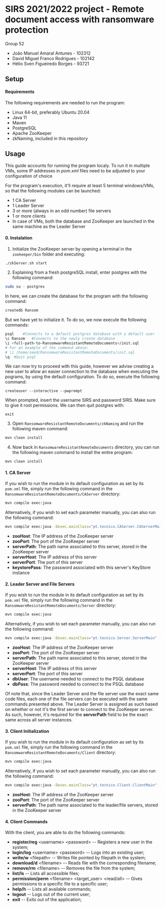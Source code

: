 # SIRS 2021/2022 project - Remote document access with ransomware protection
Group 52
- João Manuel Amaral Antunes - 102312
- David Miguel Franco Rodrigues - 102142
- Hélio Sven Figueiredo Borges - 93721

## Setup

#### Requirements

The following requirements are needed to run the program:
- Linux 64-bit, preferably Ubuntu 20.04
- Java 11
- Maven
- PostgreSQL 
- Apache ZooKeeper
- zkNaming, included in this repository


## Usage

This guide accounts for running the program localy. To run it in multiple VMs, some IP addresses in _pom.xml_ files need to be adjusted to your configuration of choice

For the program's execution, it'll require at least 5 terminal windows/VMs, so that the following modules can be launched:
- 1 CA Server
- 1 Leader Server
- 3 or more (always in an odd number) file servers
- 1 or more clients
- In case of VMs, both the database and ZooKeeper are launched in the same machine as the Leader Server

#### 0. Instalation

1. Initialize the ZooKeeper server by opening a terminal in the `zookeeper/bin` folder and executing:
```bash
./zkServer.sh start
```

2. Explaining from a fresh postgreSQL install, enter postgres with the following command:
```bash
sudo su - postgres
```
In here, we can create the database for the program with the following command:
```bash
createdb Ransom
```
But we have yet to initialize it. To do so, we now execute the following commands:
```bash
psql    #Connects to a default postgres database with a default user
\c Ransom   #Connects to the newly create database
\i <full-path-to-RansomwareResistantRemoteDocuments>/init.sql
# For an example of the command above: 
# \i /home/seed/RansomwareResistantRemoteDocuments/init.sql
\q  #Quit psql
```
We can now try to proceed with this guide, however we advise creating a new user to allow an easier connection to the database when executing the pograms, by using the default configuration. To do so, execute the following command:
```
createuser --interactive --pwprompt
```
When prompted, insert the username SIRS and password SIRS. Make sure to give it root permissions. We can then quit postgres with:
```
exit
```

3. Open `RansomwareResistantRemoteDocuments/zkNaming` and run the following maven command:
```bash
mvn clean install
```

4. Now back in `RansomwareResistantRemoteDocuments` directory, you can run the following maven command to install the entire program:
```bash
mvn clean install
```

#### 1. CA Server

If you wish to run the module in its default configuration as set by its `pom.xml` file, simply run the following command in the `RansomwareResistantRemoteDocuments/CAServer` directory:
```bash
mvn compile exec:java
``` 

Alternatively, if you wish to set each parameter manually, you can also run the following command:

```bash
mvn compile exec:java -Dexec.mainClass="pt.tecnico.CAServer.CAServerMain" -Dexec.args="<zooHost> <zooPort> <serverPath> <serverHost> <serverPort> <keystorePass>"
```

- __zooHost__: The IP address of the ZooKeeper server
- __zooPort__: The port of the ZooKeeper server
- __serverPath__: The path name associated to this server, stored in the ZooKeeper server
- __serverHost__: The IP address of this server
- __serverPort__: The port of this server
- __keystorePass__: The password associated with this server's KeyStore instance


#### 2. Leader Server and File Servers

If you wish to run the module in its default configuration as set by its `pom.xml` file, simply run the following command in the `RansomwareResistantRemoteDocuments/Server` directory:
```bash
mvn compile exec:java
``` 

Alternatively, if you wish to set each parameter manually, you can also run the following command:

```bash
mvn compile exec:java -Dexec.mainClass="pt.tecnico.Server.ServerMain" -Dexec.args="<zooHost> <zooPort> <serverPath> <serverHost> <serverPort> <dbUser> <dbPass>"
```

- __zooHost__: The IP address of the ZooKeeper server
- __zooPort__: The port of the ZooKeeper server
- __serverPath__: The path name associated to this server, stored in the ZooKeeper server
- __serverHost__: The IP address of this server
- __serverPort__: The port of this server
- __dbUser__: The username needed to connect to the PSQL database
- __dbPass__: The password needed to connect to the PSQL database

Of note that, since the Leader Server and the file server use the exact same code files, each one of the file servers can be executed with the same commands presented above. The Leader Server is assigned as such based on whether or not it's the first server to connect to the ZooKeeper server. As such, however, it's required for the __serverPath__ field to be the exact same across all server instances.

#### 3. Client Initialization

If you wish to run the module in its default configuration as set by its `pom.xml` file, simply run the following command in the `RansomwareResistantRemoteDocuments/Client` directory:
```bash
mvn compile exec:java
``` 

Alternatively, if you wish to set each parameter manually, you can also run the following command:

```bash
mvn compile exec:java -Dexec.mainClass="pt.tecnico.Client.ClientMain" -Dexec.args="<zooHost> <zooPort> <serverPath>"
```

- __zooHost__: The IP address of the ZooKeeper server
- __zooPort__: The port of the ZooKeeper server
- __serverPath__: The path name associated to the leader/file servers, stored in the ZooKeeper server

#### 4. Client Commands

With the client, you are able to do the following commands:
- __register/reg__ \<username\> \<password\> -- Registers a new user in the system;
- __login/log__ \<username\> \<password\> -- Logs into an existing user;
- __write/w__ \<filepath\> -- Writes file pointed by filepath in the system;
- __download/d__ \<filename\> -- Reads file with the corresponding filename;
- __remove/rm__ \<filename\> -- Removes the file from the system;
- __list/ls__ -- Lists all accessible files;
- __permission/perm__ \<filename\> \<target_user\> \<read/all\> -- Gives permissions to a specific file to a specific user;
- __help/h__ -- Lists all available commands;
- __logout__ -- Logs out of the current user;
- __exit__ -- Exits out of the application;